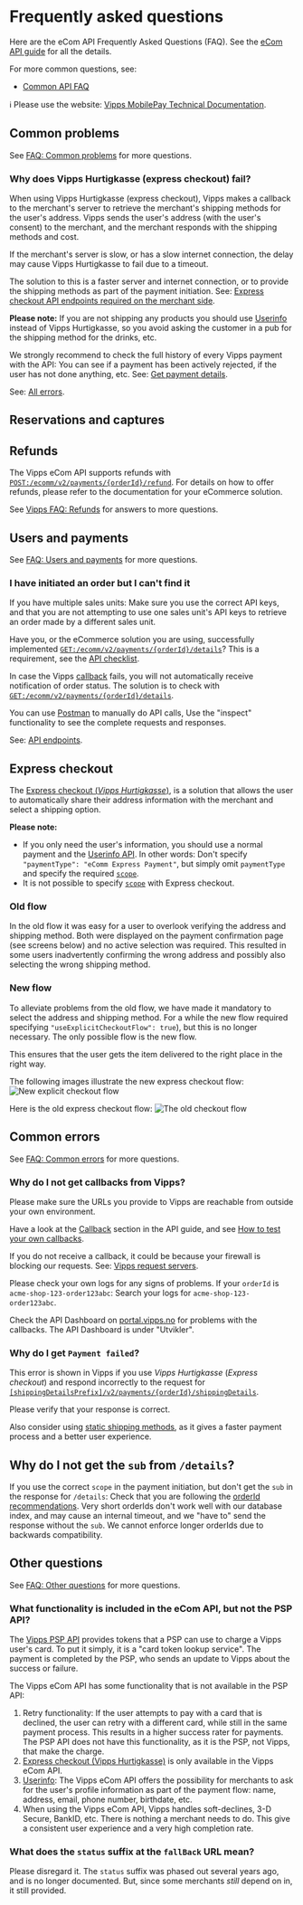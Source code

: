 <!-- START_METADATA
---
title: eCom API Frequently Asked Questions
sidebar_label: FAQ
sidebar_position: 25
description: Frequently asked questions for the eCom API.
pagination_next: null
pagination_prev: null
---
END_METADATA -->

# Frequently asked questions

Here are the eCom API Frequently Asked Questions (FAQ).
See the
[eCom API guide](vipps-ecom-api.md)
for all the details.

For more common questions, see:

* [Common API FAQ](https://vippsas.github.io/vipps-developer-docs/docs/vipps-developers/faqs)

<!-- START_COMMENT -->

ℹ️ Please use the website:
[Vipps MobilePay Technical Documentation](https://vippsas.github.io/vipps-developer-docs/docs/APIs/ecom-api).

<!-- END_COMMENT -->

## Common problems

See
[FAQ: Common problems](https://vippsas.github.io/vipps-developer-docs/docs/vipps-developers/faqs/common-problems-faq)
for more questions.

### Why does Vipps Hurtigkasse (express checkout) fail?

When using Vipps Hurtigkasse (express checkout), Vipps makes a callback to the
merchant's server to retrieve the merchant's shipping methods for the user's
address. Vipps sends the user's address (with the user's consent) to the
merchant, and the merchant responds with the shipping methods and cost.

If the merchant's server is slow, or has a slow internet connection,
the delay may cause Vipps Hurtigkasse to fail due to a timeout.

The solution to this is a faster server and internet connection, or to provide
the shipping methods as part of the payment initiation. See:
[Express checkout API endpoints required on the merchant side](vipps-ecom-api.md#express-checkout-api-endpoints-required-on-the-merchant-side).

**Please note:** If you are not shipping any products you should use
[Userinfo](vipps-ecom-api.md#userinfo)
instead of Vipps Hurtigkasse, so you avoid asking the customer in a pub
for the shipping method for the drinks, etc.

We strongly recommend to check the full history of every Vipps payment with
the API: You can see if a payment has been actively rejected, if the user has
not done anything, etc.
See: [Get payment details](vipps-ecom-api.md#get-payment-details).

See:
[All errors](vipps-ecom-api.md#error-codes).

## Reservations and captures

## Refunds

The Vipps eCom API supports refunds with
[`POST:/ecomm/v2/payments/{orderId}/refund`](https://vippsas.github.io/vipps-developer-docs/api/ecom#tag/Vipps-eCom-API/operation/refundPaymentUsingPOST).
For details on how to offer refunds, please refer to the documentation for your eCommerce solution.

See
[Vipps FAQ: Refunds](https://vippsas.github.io/vipps-developer-docs/docs/vipps-developers/faqs/refunds-faq)
for answers to more questions.

## Users and payments

See
[FAQ: Users and payments](https://vippsas.github.io/vipps-developer-docs/docs/vipps-developers/faqs/users-and-payments-faq)
for more questions.

### I have initiated an order but I can't find it

If you have multiple sales units: Make sure you use the correct API keys, and that
you are not attempting to use one sales unit's API keys to retrieve an order made
by a different sales unit.

Have you, or the eCommerce solution you are using, successfully implemented
[`GET:/ecomm/v2/payments/{orderId}/details`](vipps-ecom-api.md#get-payment-details)?
This is a requirement, see the
[API checklist](vipps-ecom-api-checklist.md).

In case the Vipps
[callback](vipps-ecom-api.md#callbacks)
fails, you will not automatically receive notification of order status.
The solution is to check with
[`GET:/ecomm/v2/payments/{orderId}/details`](vipps-ecom-api.md#get-payment-details).

You can use
[Postman](https://vippsas.github.io/vipps-developer-docs/docs/vipps-developers/quick-start-guides)
to manually do API calls, Use the "inspect" functionality to see the complete requests and responses.

See:
[API endpoints](vipps-ecom-api.md#api-endpoints).

## Express checkout

The
[Express checkout (*Vipps Hurtigkasse*)](https://vippsas.github.io/vipps-developer-docs/docs/APIs/ecom-api/vipps-ecom-api#express-checkout-payments),
is a solution that allows the user to automatically share their address information with the
merchant and select a shipping option.

**Please note:**
* If you only need the user's information, you should use
  a normal payment and the
  [Userinfo API](https://vippsas.github.io/vipps-developer-docs/docs/APIs/userinfo-api).
  In other words: Don't specify `"paymentType": "eComm Express Payment"`, but
  simply omit `paymentType` and specify the required
  [`scope`](https://vippsas.github.io/vipps-developer-docs/docs/APIs/userinfo-api#scope).
* It is not possible to specify
  [`scope`](https://vippsas.github.io/vipps-developer-docs/docs/APIs/userinfo-api#userinfo-call-by-call-guide)
  with Express checkout.

### Old flow

In the old flow it was easy for a user to overlook verifying the address and shipping method.
Both were displayed on the payment confirmation page (see screens below) and no active selection was required.
This resulted in some users inadvertently confirming the wrong address and possibly also
selecting the wrong shipping method.

### New flow

To alleviate problems from the old flow, we have made it mandatory to select the address
and shipping method. For a while the new flow required specifying
`"useExplicitCheckoutFlow": true`), but this is no longer necessary.
The only possible flow is the new flow.

This ensures that the user gets the item delivered to the right place in the right way.

The following images illustrate the new express checkout flow:
![New explicit checkout flow](images/vipps-ecom-confirm-express.png)

Here is the old express checkout flow:
![The old checkout flow](images/vipps-ecom-confirm-express-old.png)

## Common errors

See
[FAQ: Common errors](https://vippsas.github.io/vipps-developer-docs/docs/vipps-developers/faqs/common-errors-faq)
for more questions.

### Why do I not get callbacks from Vipps?

Please make sure the URLs you provide to Vipps are reachable from outside your
own environment.

Have a look at the
[Callback](vipps-ecom-api.md#callback-endpoints)
section in the API guide, and see
[How to test your own callbacks](vipps-ecom-api.md#how-to-test-your-own-callbacks).

If you do not receive a callback, it could be because your firewall is blocking
our requests. See:
[Vipps request servers](https://vippsas.github.io/vipps-developer-docs/docs/vipps-developers/developer-resources/servers#vipps-request-servers).

Please check your own logs for any signs of problems. If your
`orderId` is `acme-shop-123-order123abc`: Search your logs for `acme-shop-123-order123abc`.

Check the API Dashboard on
[portal.vipps.no](https://portal.vipps.no)
for problems with the callbacks. The API Dashboard is under "Utvikler".

### Why do I get `Payment failed`?

This error is shown in Vipps if you use *Vipps Hurtigkasse* (*Express checkout*) and respond
incorrectly to the request for
[`[shippingDetailsPrefix]/v2/payments/{orderId}/shippingDetails`](https://vippsas.github.io/vipps-developer-docs/api/ecom#tag/Merchant-Endpoints/operation/fetchShippingCostUsingPOST).

Please verify that your response is correct.

Also consider using
[static shipping methods](vipps-ecom-api.md#shipping-and-static-shipping-details),
as it gives a faster payment process and a better user experience.

## Why do I not get the `sub` from `/details`?

If you use the correct `scope` in the payment initiation, but don't get the
`sub` in the response for `/details`: Check that you are following the
[orderId recommendations](https://vippsas.github.io/vipps-developer-docs/docs/vipps-developers/common-topics/orderid).
Very short orderIds don't work well with our database index, and may cause
an internal timeout, and we "have to" send the response without the `sub`.
We cannot enforce longer orderIds due to backwards compatibility.

## Other questions

See
[FAQ: Other questions](https://vippsas.github.io/vipps-developer-docs/docs/vipps-developers/faqs/other-faq)
for more questions.

### What functionality is included in the eCom API, but not the PSP API?

The [Vipps PSP API](https://vippsas.github.io/vipps-developer-docs/docs/APIs/psp-api) provides tokens
that a PSP can use to charge a Vipps user's card. To put it simply, it is a
"card token lookup service". The payment is completed by the PSP, who sends an
update to Vipps about the success or failure.

The Vipps eCom API has some functionality that is not available in the PSP API:

1. Retry functionality: If the user attempts to pay with a card that is declined,
   the user can retry with a different card, while still in the same payment process.
   This results in a higher success rater for payments.
   The PSP API does not have this functionality, as it is the PSP, not Vipps,
   that make the charge.
2. [Express checkout (Vipps Hurtigkasse)](vipps-ecom-api.md#express-checkout-payments)
   is only available in the Vipps eCom API.
3. [Userinfo](vipps-ecom-api.md#userinfo):
   The Vipps eCom API offers the possibility for merchants to ask for the user's
   profile information as part of the payment flow: name, address, email, phone number, birthdate, etc.
4. When using the Vipps eCom API, Vipps handles soft-declines, 3-D Secure, BankID, etc.
   There is nothing a merchant needs to do.
   This give a consistent user experience and a very high completion rate.

### What does the `status` suffix at the `fallBack` URL mean?

Please disregard it. The `status` suffix was phased out several years ago, and
is no longer documented. But, since some merchants *still* depend on in, it still provided.
